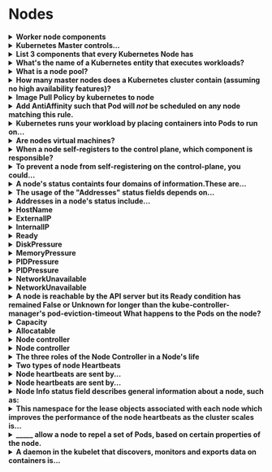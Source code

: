 # Nodes 

<details>
<summary>
<b>Worker node components</b>
</summary>
kubelet, kube-proxy, container runtime
</details>

<details>
<summary>
<b>Kubernetes Master controls...</b>
</summary>
Kubernetes nodes
</details>

<details>
<summary>
<b>List 3 components that every Kubernetes Node has</b>
</summary>
1. <b>kubelet</b>, a process responsible for communication between the Kubernetes Master and the Node; it manages the Pods and the containers running on a machine.
2. <b>kube-proxy</b>, a proxy that maintains network rules on nodes.3.&nbsp;<div style="display: inline !important;"><b>container runtime </b>(like Docker) responsible for pulling the container image from a registry, unpacking the container, and running the application.

<img src="paste-0d78f3f9993df127ff9365555478608a03a8904f.jpg">
</details>

<details>
<summary>
<b>What's the name of a Kubernetes entity that executes workloads?</b>
</summary>
Node

<img src="paste-2dd3a0d3b489fe0cc29ee86ddb9283470450af35.jpg">
</details>

<details>
<summary>
<b>What is a node pool?</b>
</summary>
<b>A group of nodes within a cluster that all have the same configuration</b>

<img src="paste-3d68d8e58746cbf4aed5beb32f7857fc7601156f.jpg">
<img src="paste-75313fe7c14867e5f60723d98b3f6c0f00afb66a.jpg">
</details>

<details>
<summary>
<b>How many master nodes does a Kubernetes cluster contain (assuming no high availability features)?</b>
</summary>
1

<img src="paste-331274bc09622c2e5c6b92c3e36981ae6931f602.jpg">
</details>

<details>
<summary>
<b>Image Pull Policy by kubernetes to node</b>
</summary>
* Always pull* Never pull* IfNotPresent pull (default)
</details>

<details>
<summary>
<b>Add AntiAffinity such that Pod will&nbsp;<em>not</em>&nbsp;be scheduled on any node matching this rule.</b>
</summary>
affinity:
 &nbsp;&nbsp;&nbsp;podAntiAffinity:
 &nbsp;&nbsp;&nbsp;&nbsp;&nbsp;requiredDuringSchedulingIgnoredDuringExecution:
 &nbsp;&nbsp;&nbsp;&nbsp;&nbsp;&nbsp;&nbsp;labelSelector:
 &nbsp;&nbsp;&nbsp;&nbsp;&nbsp;&nbsp;&nbsp;- matchExpressions:
 &nbsp;&nbsp;&nbsp;&nbsp;&nbsp;&nbsp;&nbsp;&nbsp;&nbsp;- key: app
 &nbsp;&nbsp;&nbsp;&nbsp;&nbsp;&nbsp;&nbsp;&nbsp;&nbsp;&nbsp;&nbsp;operator: In
 &nbsp;&nbsp;&nbsp;&nbsp;&nbsp;&nbsp;&nbsp;&nbsp;&nbsp;&nbsp;&nbsp;values: ["server"]
 &nbsp;&nbsp;&nbsp;&nbsp;&nbsp;&nbsp;&nbsp;topologyKey: kubernetes.io/hostname
</details>

<details>
<summary>
<b>Kubernetes runs your workload by placing containers into Pods to run on...</b>
</summary>
Nodes
</details>

<details>
<summary>
<b>Are nodes virtual machines?</b>
</summary>
Not always
They can be physical machines
</details>

<details>
<summary>
<b>When a node self-registers to the control plane, which component is responsible?</b>
</summary>
kubelet
</details>

<details>
<summary>
<b>To prevent a node from self-registering on the control-plane, you could...</b>
</summary>
Pass this flag to the kubelet:<b>--register-node=false</b>
</details>

<details>
<summary>
<b>A node's status containts four domains of information.These are...</b>
</summary>
Addresses
Conditions
Capacity and Allocatable
Info
</details>

<details>
<summary>
<b>The usage of the "Addresses" status fields depends on...</b>
</summary>
your cloud provider or bare metal configuration
</details>

<details>
<summary>
<b>Addresses in a node's status include...</b>
</summary>
ExternalIP

InternalIP
HostName
</details>

<details>
<summary>
<b>HostName</b>
</summary>
The hostname reported by the node's kernel
Can be overridden via <b>--hostname-override</b>
</details>

<details>
<summary>
<b>ExternalIP</b>
</summary>
The IP address of the node available from outside the cluster
</details>

<details>
<summary>
<b>InternalIP</b>
</summary>
The IP address of the node routable only from inside the cluster
</details>

<details>
<summary>
<b>Ready</b>
</summary>
<b>True</b>if the node is healthy and ready to accept pods<b>
</b><b>False</b>if the node us unhealthy and is not accepting pods<b>
</b><b>Unknown</b>If the node controller has not heard from the node in the last 40 seconds
</details>

<details>
<summary>
<b>DiskPressure</b>
</summary>
<b>True</b>if the node's disk capacity is low
</details>

<details>
<summary>
<b>MemoryPressure</b>
</summary>
<b>True</b>if the node's memory is low
</details>

<details>
<summary>
<b>PIDPressure</b>
</summary>
<b>True</b>&nbsp;if there are too many processes on the node
</details>

<details>
<summary>
<b>PIDPressure</b>
</summary>
<b>True</b>&nbsp;if there are too many processes on the node
</details>

<details>
<summary>
<b>NetworkUnavailable</b>
</summary>
<b>True</b>&nbsp;if the network for the node is not correctly configured
</details>

<details>
<summary>
<b>NetworkUnavailable</b>
</summary>
<b>True</b>&nbsp;if the network for the node is not correctly configured
</details>

<details>
<summary>
<b>A node is reachable by the <b>API server </b>but its&nbsp;<b>Ready</b> condition has remained&nbsp;<b>False</b> or <b>Unknown</b> for longer than the <b>kube-controller-manager</b>'s&nbsp;<b>pod-eviction-timeout</b>
What happens to the Pods on the node?</b>
</summary>
All Pods on the node are scheduled for deletion by the node controller
</details>

<details>
<summary>
<b>Capacity</b>
</summary>
Capacity fields describe the total amount of resources that a Node has
</details>

<details>
<summary>
<b>Allocatable</b>
</summary>
Describes the amount of the Node's resources that are available to be consumed by Pods
</details>

<details>
<summary>
<b>Node controller</b>
</summary>
Kubernetes control plane component that manages various aspects of nodes
</details>

<details>
<summary>
<b>Node controller</b>
</summary>
Kubernetes control plane component that manages various aspects of nodes
</details>

<details>
<summary>
<b>The three roles of the <b>Node Controller </b>in a Node's life</b>
</summary>
<b>CIDR block assignment</b>
Assigns a CIDR block to each node upon registration (if enabled)<hr><b>List of nodes</b>Synchronizes the Node Controller's internal list of nodes with the <b>cloud provider</b>'s list of available machines<hr><b>Node health monitoring</b>Manages a node's&nbsp;<b>Ready</b>&nbsp;condition depending on reachability. Evicts the node's pods if it remains unreachable
</details>

<details>
<summary>
<b>Two types of node Heartbeats</b>
</summary>
1. updates of <b>NodeStatus</b>
2. The <b>Lease Object</b>
</details>

<details>
<summary>
<b>Node heartbeats are sent by...</b>
</summary>
kubelet
</details>

<details>
<summary>
<b>Node heartbeats are sent by...</b>
</summary>
kubelet
</details>

<details>
<summary>
<b>Node <b>Info</b>&nbsp;status field describes general information about a node, such as:</b>
</summary>
OS Name
kubelet, kube-proxy, docker versions
</details>

<details>
<summary>
<b><span style="color: rgb(34, 34, 34);">This namespace for the lease objects associated with each node which improves the performance of the node heartbeats as the cluster scales is...</span></b>
</summary>
kube-node-lease
</details>

<details>
<summary>
<b>_____ allow a node to repel a set of Pods, based on certain properties of the node.</b>
</summary>
Taints
</details>

<details>
<summary>
<b>A daemon in the kubelet that discovers, monitors and exports data on containers is...</b>
</summary>
CAdvisor
</details>


